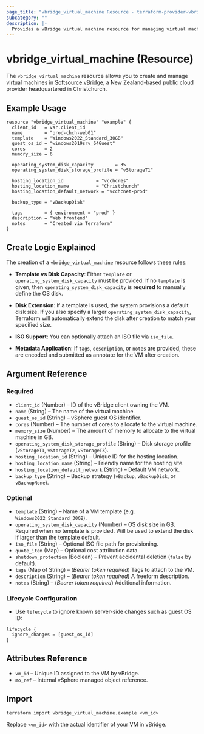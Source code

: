 ```yaml
---
page_title: "vbridge_virtual_machine Resource - terraform-provider-vbridge"
subcategory: ""
description: |-
  Provides a vBridge virtual machine resource for managing virtual machine instances on the Softsource vBridge platform.
---
```


# vbridge_virtual_machine (Resource)

The `vbridge_virtual_machine` resource allows you to create and manage virtual machines in [Softsource vBridge](https://www.svbgroup.co.nz/), a New Zealand-based public cloud provider headquartered in Christchurch.

## Example Usage

```hcl
resource "vbridge_virtual_machine" "example" {
  client_id   = var.client_id
  name        = "prod-chch-web01"
  template    = "Windows2022_Standard_30GB"
  guest_os_id = "windows2019srv_64Guest"
  cores       = 2
  memory_size = 6

  operating_system_disk_capacity        = 35
  operating_system_disk_storage_profile = "vStorageT1"

  hosting_location_id            = "vcchcres"
  hosting_location_name          = "Christchurch"
  hosting_location_default_network = "vcchcnet-prod"

  backup_type = "vBackupDisk"

  tags        = { environment = "prod" }
  description = "Web frontend"
  notes       = "Created via Terraform"
}
````

## Create Logic Explained

The creation of a `vbridge_virtual_machine` resource follows these rules:

* **Template vs Disk Capacity**:
  Either `template` or `operating_system_disk_capacity` must be provided. If no `template` is given, then `operating_system_disk_capacity` is **required** to manually define the OS disk.

* **Disk Extension**:
  If a template is used, the system provisions a default disk size.
  If you also specify a larger `operating_system_disk_capacity`, Terraform will automatically extend the disk after creation to match your specified size.

* **ISO Support**:
  You can optionally attach an ISO file via `iso_file`.

* **Metadata Application**:
  If `tags`, `description`, or `notes` are provided, these are encoded and submitted as annotate for the VM after creation.

## Argument Reference

### Required

* `client_id` (Number) – ID of the vBridge client owning the VM.
* `name` (String) – The name of the virtual machine.
* `guest_os_id` (String) – vSphere guest OS identifier.
* `cores` (Number) – The number of cores to allocate to the virtual machine.
* `memory_size` (Number) – The amount of memory to allocate to the virtual machine in GB.
* `operating_system_disk_storage_profile` (String) – Disk storage profile (`vStorageT1`, `vStorageT2`, `vStorageT3`).
* `hosting_location_id` (String) – Unique ID for the hosting location.
* `hosting_location_name` (String) – Friendly name for the hosting site.
* `hosting_location_default_network` (String) – Default VM network.
* `backup_type` (String) – Backup strategy (`vBackup`, `vBackupDisk`, or `vBackupNone`).

### Optional

* `template` (String) – Name of a VM template (e.g. `Windows2022_Standard_30GB`).
* `operating_system_disk_capacity` (Number) – OS disk size in GB. Required when no template is provided. Will be used to extend the disk if larger than the template default.
* `iso_file` (String) – Optional ISO file path for provisioning.
* `quote_item` (Map) – Optional cost attribution data.
* `shutdown_protection` (Boolean) – Prevent accidental deletion (`false` by default).
* `tags` (Map of String) – (*Bearer token required*) Tags to attach to the VM.
* `description` (String) – (*Bearer token required*) A freeform description.
* `notes` (String) – (*Bearer token required*) Additional information.

### Lifecycle Configuration

* Use `lifecycle` to ignore known server-side changes such as guest OS ID:

```hcl
lifecycle {
  ignore_changes = [guest_os_id]
}
```

## Attributes Reference

* `vm_id` – Unique ID assigned to the VM by vBridge.
* `mo_ref` – Internal vSphere managed object reference.

## Import

```shell
terraform import vbridge_virtual_machine.example <vm_id>
```

Replace `<vm_id>` with the actual identifier of your VM in vBridge.


